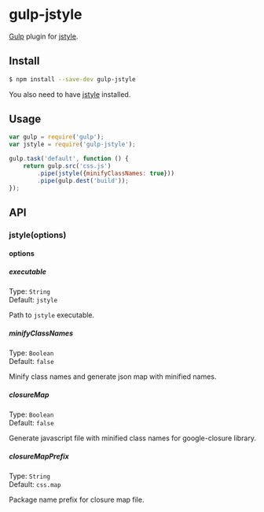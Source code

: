 # gulp-jstyle

[Gulp](http://gulpjs.com) plugin for
[jstyle](https://github.com/localvoid/jstyle).

## Install

```sh
$ npm install --save-dev gulp-jstyle
```

You also need to have [jstyle](http://github.com/localvoid/jstyle)
installed.


## Usage

```js
var gulp = require('gulp');
var jstyle = require('gulp-jstyle');

gulp.task('default', function () {
	return gulp.src('css.js')
		.pipe(jstyle({minifyClassNames: true}))
		.pipe(gulp.dest('build'));
});
```

## API

### jstyle(options)

#### options

##### executable

Type: `String`  
Default: `jstyle`

Path to `jstyle` executable.

##### minifyClassNames

Type: `Boolean`  
Default: `false`

Minify class names and generate json map with minified names.

##### closureMap

Type: `Boolean`  
Default: `false`

Generate javascript file with minified class names for google-closure
library.

##### closureMapPrefix

Type: `String`  
Default: `css.map`

Package name prefix for closure map file.
